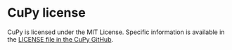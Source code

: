 # CuPy license

CuPy is licensed under the MIT License. 
Specific information is available in the
[LICENSE file in the CuPy GitHub](https://github.com/cupy/cupy/blob/master/LICENSE).
